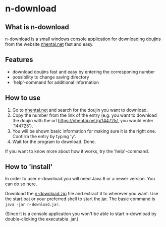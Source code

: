 # n-download

## What is n-download

n-download is a small windows console application for downloading doujins from the website [nhentai.net](https://nhentai.net/) fast and easy.

## Features

* download doujins fast and easy by entering the corresponing number
* possibility to change saving directory
* 'help'-command for additional information

## How to use

1. Go to [nhentai.net](https://nhentai.net/) and search for the doujin you want to download.
2. Copy the number from the link of the entry (e.g. you want to download the doujin with the url https://nhentai.net/g/144725/, you would enter '144725').
3. You will be shown basic information for making sure it is the right one. Confirm the entry by typing 'y'.
4. Wait for the program to download. Done.

If you want to know more about how it works, try the 'help'-command.

## How to 'install'
In order to user n-download you will need Java 8 or a newer version. You can do so [here]( https://www.oracle.com/technetwork/java/javase/downloads/index.html).

Download the [n-download.zip](https://github.com/TwrFyr/n-downloader/releases/tag/v1.0.0) file and extract it to wherever you want. Use the start.bat or your preferred shell to start the jar. The basic command is `java -jar n-download.jar`. 

(Since it is a console application you won't be able to start n-download by double-clicking the executable .jar.)

